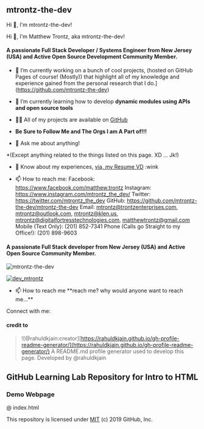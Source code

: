 ## mtrontz-the-dev

Hi 👋, I'm mtrontz-the-dev!


Hi 👋, I'm Matthew Trontz, aka mtrontz-the-dev!
                                                   
#### A passionate Full Stack Developer / Systems Engineer from New Jersey (USA) and Active Open Source Development Community Member.

- 🔭 I’m currently working on a bunch of cool projects, (hosted on GitHub Pages of course! (Mostly)) that highlight all of my knowledge and experience gained from the personal research that I do.](https://github.com/mtrontz-the-dev)

- 🌱 I’m currently learning how to develop **dynamic modules using APIs and open source tools**

- 👨‍💻 All of my projects are available on [GitHub](https://github.com/mtrontz-the-dev)
- **Be Sure to Follow Me and The Orgs I am A Part of!!!**

- 💬 Ask me about anything!

\*\(Except anything related to the things listed on this page. XD ... Jk!)

- 📄 Know about my experiences, [via, my Resume VD](https://zety.com/profile/matthew-trontz-dynamic-resume)
:wink 

- 📫 How to reach me:
Facebook: https://www.facebook.com/matthew.trontz
Instagram: https://www.instagram.com/mtrontz_the_dev/
Twitter: https://twitter.com/mtrontz_the_dev
GitHub: https://github.com/mtrontz-the-dev/mtrontz-the-dev
Email: mtrontz@trontzenterprises.com, mtrontz@outlook.com, mtrontz@klen.us, mtrontz@digitalfortresstechnologies.com, matthewtrontz@gmail.com
Mobile (Text Only): (201) 852-7341
Phone (Calls go Straight to my Office!): (201) 898-9603

#### A passionate Full Stack developer from New Jersey \(USA\) and Active Open Source Community Member.

![mtrontz-the-dev](https://komarev.com/ghpvc/?username=mtrontz-the-dev&label=Profile%20views&color=0e75b6&style=flat)

 [![dev\_mtrontz](https://img.shields.io/twitter/follow/dev_mtrontz?logo=twitter&style=for-the-badge)](https://twitter.com/dev_mtrontz)

- 📫 How to reach me \*\*reach me? why would anyone want to reach me...\*\*

Connect with me:




#### credit to

> !\[@rahuldkjain:creator\][https://rahuldkjain.github.io/gh-profile-readme-generator/](https://rahuldkjain.github.io/gh-profile-readme-generator/) A README.md profile generator used to develop this page. Developed by @rahuldkjain

## GitHub Learning Lab Repository for Intro to HTML

### Demo Webpage

@ index.html

This repository is licensed under [MIT](https://github.com/mtrontz-the-dev/mtrontz-the-dev/tree/70f9d5d0d014f9448d072ff989c1ad6d92410dbf/LICENSE/README.md) \(c\) 2019 GitHub, Inc.

